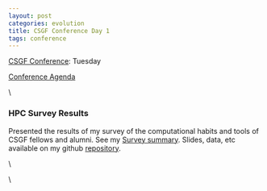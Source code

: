 ```yaml
---
layout: post
categories: evolution
title: CSGF Conference Day 1
tags: conference
---
```






[CSGF Conference](http://www.krellinst.org/conf/csgf/ "http://www.krellinst.org/conf/csgf/"): Tuesday

[Conference
Agenda](http://www.krellinst.org/conf/csgf/2010-conference/conference-agenda "http://www.krellinst.org/conf/csgf/2010-conference/conference-agenda")

\

### HPC Survey Results

Presented the results of my survey of the computational habits and tools
of CSGF fellows and alumni. See my [Survey
summary](http://openwetware.org/wiki/Image:CSGF_survey_summary.pdf "http://openwetware.org/wiki/Image:CSGF_survey_summary.pdf").
Slides, data, etc available on my github
[repository](http://github.com/cboettig/sandbox/tree/master/csgf_survey/ "http://github.com/cboettig/sandbox/tree/master/csgf_survey/").

\

\

